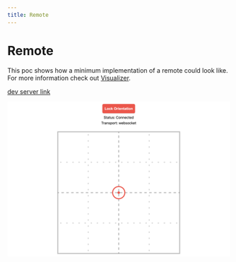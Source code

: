 ```yaml
---
title: Remote
---
```


# Remote

This poc shows how a minimum implementation of a remote could look like. For more information check out [Visualizer](/src/routes/visualizer).

[dev server link](/visualizer/remote)

![Screenshot of the PoC](./poc-remote.png)
